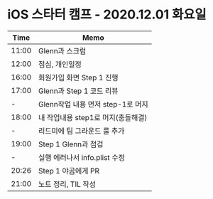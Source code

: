 # iOS 스타터 캠프 - 2020.12.01 화요일

Time  | Memo 
----- | -----
11:00 | Glenn과 스크럼
12:00 | 점심, 개인일정
16:00 | 회원가입 화면 Step 1 진행
17:00 | Glenn과 Step 1 코드 리뷰
  -   | Glenn작업 내용 먼저 step-1로 머지
18:00 | 내 작업내용 step1로 머지(충돌해결)
  -   | 리드미에 팀 그라운드 룰 추가
19:00 | Step 1 Glenn과 점검
  -   | 실행 에러나서 info.plist 수정
20:26 | Step 1 야곰에게 PR
21:00 | 노트 정리, TIL 작성


